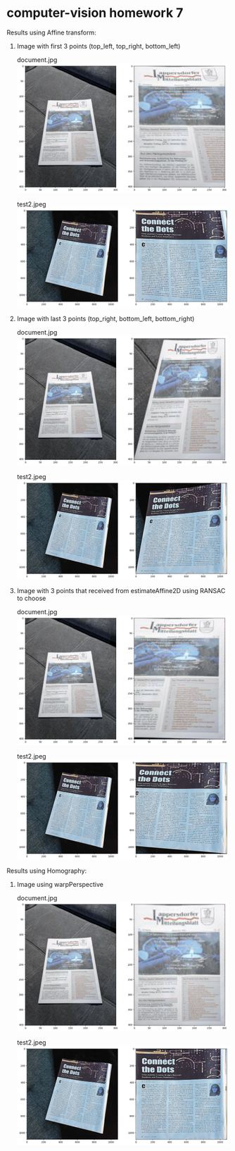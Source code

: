 # computer-vision homework 7

Results using Affine transform:

1. Image with first 3 points (top_left, top_right, bottom_left)

    document.jpg
    ![img](results/result1.png)

    test2.jpeg
    ![img](results/result5.png)

2. Image with last 3 points (top_right, bottom_left, bottom_right)

    document.jpg
    ![img](results/result2.png)

    test2.jpeg
    ![img](results/result6.png)

3. Image with 3 points that received from estimateAffine2D using RANSAC to choose

    document.jpg
    ![img](results/result3.png)

    test2.jpeg
    ![img](results/result7.png)

Results using Homography:

1. Image using warpPerspective

    document.jpg
    ![img](results/result4.png)

    test2.jpeg
    ![img](results/result8.png)